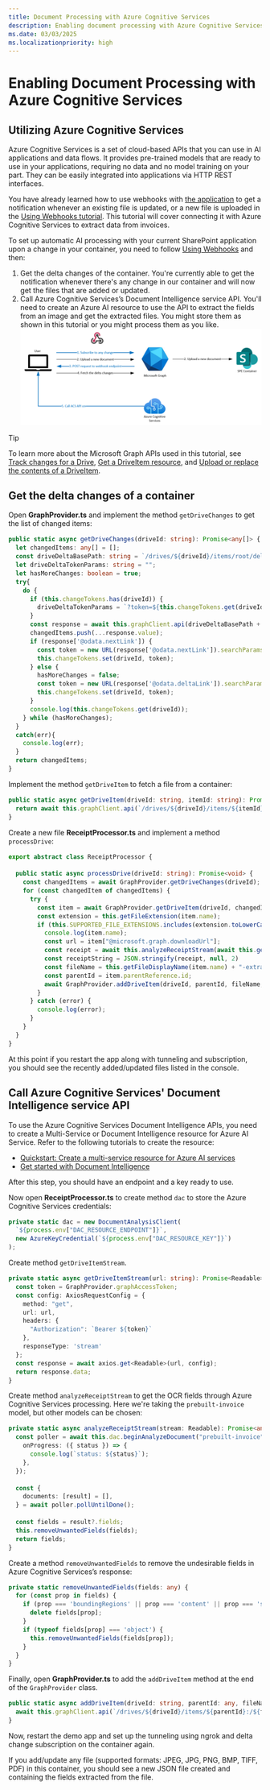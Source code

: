 ```yaml
---
title: Document Processing with Azure Cognitive Services
description: Enabling document processing with Azure Cognitive Services.
ms.date: 03/03/2025
ms.localizationpriority: high
---
```


# Enabling Document Processing with Azure Cognitive Services

## Utilizing Azure Cognitive Services

Azure Cognitive Services is a set of cloud-based APIs that you can use in AI applications and data flows. It provides pre-trained models that are ready to use in your applications, requiring no data and no model training on your part. They can be easily integrated into applications via HTTP REST interfaces.

You have already learned how to use webhooks with [the application](/training/modules/sharepoint-embedded-create-app/) to get a notification whenever an existing file is updated, or a new file is uploaded in the [Using Webhooks tutorial](./using-webhooks.md). This tutorial will cover connecting it with Azure Cognitive Services to extract data from invoices.

To set up automatic AI processing with your current SharePoint application upon a change in your container, you need to follow [Using Webhooks](./using-webhooks.md) and then:

1. Get the delta changes of the container. You're currently able to get the notification whenever there's any change in our container and will now get the files that are added or updated.
1. Call Azure Cognitive Services’s Document Intelligence service API. You'll need to create an Azure AI resource to use the API to extract the fields from an image and get the extracted files. You might store them as shown in this tutorial or you might process them as you like.
![document processing schema](../../images/Document-Processing.png)

> [!TIP]
> To learn more about the Microsoft Graph APIs used in this tutorial, see [Track changes for a Drive](/graph/api/driveitem-delta), [Get a DriveItem resource](/graph/api/driveitem-get), and [Upload or replace the contents of a DriveItem](/graph/api/driveitem-put-content).

## Get the delta changes of a container

Open **GraphProvider.ts** and implement the method `getDriveChanges` to get the list of changed items:

```typescript
public static async getDriveChanges(driveId: string): Promise<any[]> {
  let changedItems: any[] = [];
  const driveDeltaBasePath: string = `/drives/${driveId}/items/root/delta`;
  let driveDeltaTokenParams: string = "";
  let hasMoreChanges: boolean = true;
  try{
    do {
      if (this.changeTokens.has(driveId)) {
        driveDeltaTokenParams = `?token=${this.changeTokens.get(driveId)}`
      }
      const response = await this.graphClient.api(driveDeltaBasePath + driveDeltaTokenParams).get();
      changedItems.push(...response.value);
      if (response['@odata.nextLink']) {
        const token = new URL(response['@odata.nextLink']).searchParams.get('token');
        this.changeTokens.set(driveId, token);
      } else {
        hasMoreChanges = false;
        const token = new URL(response['@odata.deltaLink']).searchParams.get('token');
        this.changeTokens.set(driveId, token);
      }
      console.log(this.changeTokens.get(driveId));
    } while (hasMoreChanges);
  }
  catch(err){
    console.log(err);
  }
  return changedItems;
}
```

Implement the method `getDriveItem` to fetch a file from a container:

```typescript
public static async getDriveItem(driveId: string, itemId: string): Promise<any> {
  return await this.graphClient.api(`/drives/${driveId}/items/${itemId}`).get();
}
```

Create a new file **ReceiptProcessor.ts** and implement a method `processDrive`:

```typescript
export abstract class ReceiptProcessor {

  public static async processDrive(driveId: string): Promise<void> {
    const changedItems = await GraphProvider.getDriveChanges(driveId);
    for (const changedItem of changedItems) {
      try {
        const item = await GraphProvider.getDriveItem(driveId, changedItem.id);
        const extension = this.getFileExtension(item.name);
        if (this.SUPPORTED_FILE_EXTENSIONS.includes(extension.toLowerCase())) {
          console.log(item.name);
          const url = item["@microsoft.graph.downloadUrl"];
          const receipt = await this.analyzeReceiptStream(await this.getDriveItemStream(url));
          const receiptString = JSON.stringify(receipt, null, 2)
          const fileName = this.getFileDisplayName(item.name) + "-extracted-fields.json";
          const parentId = item.parentReference.id;
          await GraphProvider.addDriveItem(driveId, parentId, fileName, receiptString);
        }
      } catch (error) {
        console.log(error);
      }
    }
  }
}
```

At this point if you restart the app along with tunneling and subscription, you should see the recently added/updated files listed in the console.

## Call Azure Cognitive Services' Document Intelligence service API

To use the Azure Cognitive Services Document Intelligence APIs, you need to create a Multi-Service or Document Intelligence resource for Azure AI Service. Refer to the following tutorials to create the resource:

- [Quickstart: Create a multi-service resource for Azure AI services](/azure/ai-services/multi-service-resource?tabs=windows&pivots=azportal)
- [Get started with Document Intelligence](/azure/ai-services/document-intelligence/quickstarts/get-started-sdks-rest-api?view=doc-intel-3.1.0&viewFallbackFrom=form-recog-3.0.0&preserve-view=true&pivots=programming-language-javascript)

After this step, you should have an endpoint and a key ready to use.

Now open **ReceiptProcessor.ts** to create method `dac` to store the Azure Cognitive Services credentials:

```typescript
private static dac = new DocumentAnalysisClient(
  `${process.env["DAC_RESOURCE_ENDPOINT"]}`,
  new AzureKeyCredential(`${process.env["DAC_RESOURCE_KEY"]}`)
);
```

Create method `getDriveItemStream`.

```typescript
private static async getDriveItemStream(url: string): Promise<Readable> {
  const token = GraphProvider.graphAccessToken;
  const config: AxiosRequestConfig = {
    method: "get",
    url: url,
    headers: {
      "Authorization": `Bearer ${token}`
    },
    responseType: 'stream'
  };
  const response = await axios.get<Readable>(url, config);
  return response.data;
}
```

Create method `analyzeReceiptStream` to get the OCR fields through Azure Cognitive Services processing. Here we're taking the `prebuilt-invoice` model, but other models can be chosen:

```typescript
private static async analyzeReceiptStream(stream: Readable): Promise<any> {
  const poller = await this.dac.beginAnalyzeDocument("prebuilt-invoice", stream, {
    onProgress: ({ status }) => {
      console.log(`status: ${status}`);
    },
  });

  const {
    documents: [result] = [],
  } = await poller.pollUntilDone();

  const fields = result?.fields;
  this.removeUnwantedFields(fields);
  return fields;
}
```

Create a method `removeUnwantedFields` to remove the undesirable fields in Azure Cognitive Services’s response:

```typescript
private static removeUnwantedFields(fields: any) {
  for (const prop in fields) {
    if (prop === 'boundingRegions' || prop === 'content' || prop === 'spans') {
      delete fields[prop];
    }
    if (typeof fields[prop] === 'object') {
      this.removeUnwantedFields(fields[prop]);
    }
  }
}
```

Finally, open **GraphProvider.ts** to add the `addDriveItem` method at the end of the `GraphProvider` class.

```typescript
public static async addDriveItem(driveId: string, parentId: any, fileName: string, receiptString: string) {
  await this.graphClient.api(`/drives/${driveId}/items/${parentId}:/${fileName}:/content`).put(receiptString);
}
```

Now, restart the demo app and set up the tunneling using ngrok and delta change subscription on the container again.

If you add/update any file (supported formats: JPEG, JPG, PNG, BMP, TIFF, PDF) in this container, you should see a new JSON file created and containing the fields extracted from the file.
